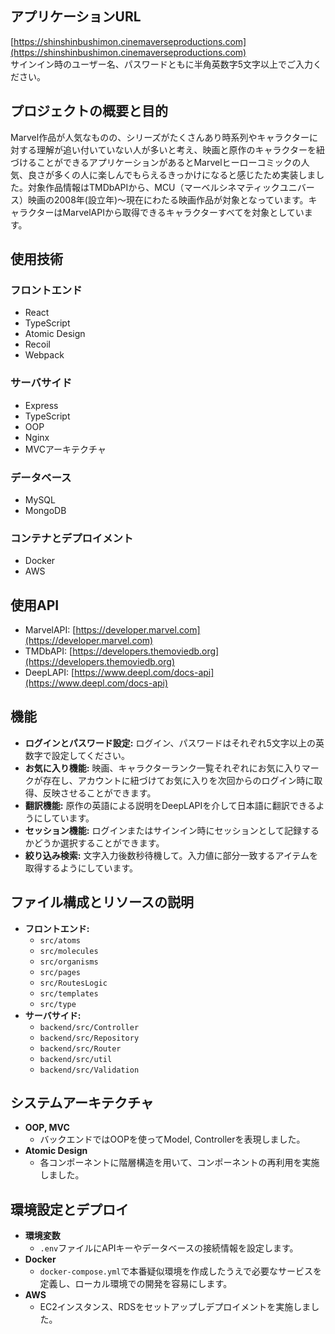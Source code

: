 ## アプリケーションURL
[https://shinshinbushimon.cinemaverseproductions.com](https://shinshinbushimon.cinemaverseproductions.com)  
サインイン時のユーザー名、パスワードともに半角英数字5文字以上でご入力ください。

## プロジェクトの概要と目的
Marvel作品が人気なものの、シリーズがたくさんあり時系列やキャラクターに対する理解が追い付いていない人が多いと考え、映画と原作のキャラクターを紐づけることができるアプリケーションがあるとMarvelヒーローコミックの人気、良さが多くの人に楽しんでもらえるきっかけになると感じたため実装しました。対象作品情報はTMDbAPIから、MCU（マーベルシネマティックユニバース）映画の2008年(設立年)〜現在にわたる映画作品が対象となっています。キャラクターはMarvelAPIから取得できるキャラクターすべてを対象としています。

## 使用技術

### フロントエンド
- React
- TypeScript
- Atomic Design
- Recoil
- Webpack

### サーバサイド
- Express
- TypeScript
- OOP
- Nginx
- MVCアーキテクチャ

### データベース
- MySQL
- MongoDB

### コンテナとデプロイメント
- Docker
- AWS

## 使用API
- MarvelAPI: [https://developer.marvel.com](https://developer.marvel.com)
- TMDbAPI: [https://developers.themoviedb.org](https://developers.themoviedb.org)
- DeepLAPI: [https://www.deepl.com/docs-api](https://www.deepl.com/docs-api)

## 機能
- **ログインとパスワード設定:** ログイン、パスワードはそれぞれ5文字以上の英数字で設定してください。
- **お気に入り機能:** 映画、キャラクターランク一覧それぞれにお気に入りマークが存在し、アカウントに紐づけてお気に入りを次回からのログイン時に取得、反映させることができます。
- **翻訳機能:** 原作の英語による説明をDeepLAPIを介して日本語に翻訳できるようにしています。
- **セッション機能:** ログインまたはサインイン時にセッションとして記録するかどうか選択することができます。
- **絞り込み検索:** 文字入力後数秒待機して。入力値に部分一致するアイテムを取得するようにしています。

## ファイル構成とリソースの説明
- **フロントエンド:**
  - `src/atoms`
  - `src/molecules`
  - `src/organisms`
  - `src/pages`
  - `src/RoutesLogic`
  - `src/templates`
  - `src/type`
- **サーバサイド:**
  - `backend/src/Controller`
  - `backend/src/Repository`
  - `backend/src/Router`
  - `backend/src/util`
  - `backend/src/Validation`

## システムアーキテクチャ
- **OOP, MVC**
  - バックエンドではOOPを使ってModel, Controllerを表現しました。
- **Atomic Design**
  - 各コンポーネントに階層構造を用いて、コンポーネントの再利用を実施しました。

## 環境設定とデプロイ
- **環境変数**
  - `.env`ファイルにAPIキーやデータベースの接続情報を設定します。
- **Docker**
  - `docker-compose.yml`で本番疑似環境を作成したうえで必要なサービスを定義し、ローカル環境での開発を容易にします。
- **AWS**
  - EC2インスタンス、RDSをセットアップしデプロイメントを実施しました。
 

